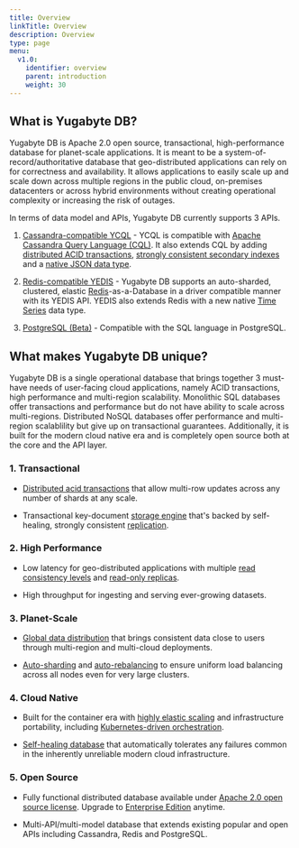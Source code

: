 ```yaml
---
title: Overview
linkTitle: Overview
description: Overview
type: page
menu:
  v1.0:
    identifier: overview
    parent: introduction
    weight: 30
---
```


## What is Yugabyte DB?

Yugabyte DB is Apache 2.0 open source, transactional, high-performance database for planet-scale applications. It is meant to be a system-of-record/authoritative database that geo-distributed applications can rely on for correctness and availability. It allows applications to easily scale up and scale down across multiple regions in the public cloud, on-premises datacenters or across hybrid environments without creating operational complexity or increasing the risk of outages.

In terms of data model and APIs, Yugabyte DB currently supports 3 APIs. 

1. [Cassandra-compatible YCQL](../../api/cassandra/) - YCQL is compatible with [Apache Cassandra Query Language (CQL)](https://docs.datastax.com/en/cql/3.1/cql/cql_reference/cqlReferenceTOC.html). It also extends CQL by adding [distributed ACID transactions](../../explore/transactional/), [strongly consistent secondary indexes](../../explore/transactional/secondary-indexes/) and a [native JSON data type](../../explore/transactional/json-documents/).

2. [Redis-compatible YEDIS](../../api/redis/) - Yugabyte DB supports an auto-sharded, clustered, elastic [Redis](https://redis.io/commands)-as-a-Database in a driver compatible manner with its YEDIS API. YEDIS also extends Redis with a new native [Time Series](https://blog.yugabyte.com/extending-redis-with-a-native-time-series-data-type-e5483c7116f8) data type.

3. [PostgreSQL (Beta)](../../api/postgresql/) - Compatible with the SQL language in PostgreSQL.

## What makes Yugabyte DB unique?

Yugabyte DB is a single operational database that brings together 3 must-have needs of user-facing cloud applications, namely ACID transactions, high performance and multi-region scalability. Monolithic SQL databases offer transactions and performance but do not have ability to scale across multi-regions. Distributed NoSQL databases offer performance and multi-region scalablility but give up on transactional guarantees. Additionally, it is built for the modern cloud native era and is completely open source both at the core and the API layer.

### 1. Transactional

- [Distributed acid transactions](../../explore/transactional/) that allow multi-row updates across any number of shards at any scale.

- Transactional key-document [storage engine](../../architecture/concepts/persistence/) that's backed by self-healing, strongly consistent [replication](../../architecture/concepts/replication/).

### 2. High Performance

- Low latency for geo-distributed applications with multiple [read consistency levels](../../architecture/concepts/replication/#tunable-read-consistency) and [read-only replicas](../../architecture/concepts/replication/#read-only-replicas).

- High throughput for ingesting and serving ever-growing datasets.

### 3. Planet-Scale

- [Global data distribution](../../explore/planet-scale/global-distribution/) that brings consistent data close to users through multi-region and multi-cloud deployments.

- [Auto-sharding](../../explore/planet-scale/auto-sharding/) and [auto-rebalancing](../../explore/planet-scale/auto-rebalancing/) to ensure uniform load balancing across all nodes even for very large clusters.

### 4. Cloud Native

- Built for the container era with [highly elastic scaling](../../explore/cloud-native/linear-scalability/) and infrastructure portability, including [Kubernetes-driven orchestration](../../quick-start/install/#kubernetes).

- [Self-healing database](../../explore/cloud-native/fault-tolerance/) that automatically tolerates any failures common in the inherently unreliable modern cloud infrastructure.

### 5. Open Source

- Fully functional distributed database available under [Apache 2.0 open source license](https://github.com/Yugabyte/yugabyte-db/). Upgrade to [Enterprise Edition](https://www.yugabyte.com/product/compare/) anytime.

- Multi-API/multi-model database that extends existing popular and open APIs including Cassandra, Redis and PostgreSQL.
